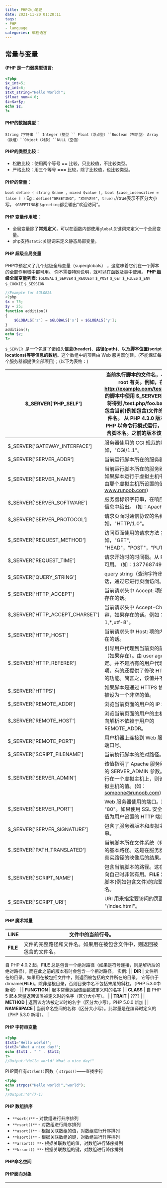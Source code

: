```yaml
---
title: PHPの小笔记
date: 2021-11-20 01:28:11
tags: 
- PHP 
- language
categories: 编程语言
---
```

## 常量与变量
#### (PHP 是一门弱类型语言:
```php
<?php
$x_int=5;
$y_int=6;
$txt_string="Hello World!";
$float_num=4.0;
$z=$x+$y;
echo $z;
?>
```
#### PHP的数据类型：
`String（字符串 `` Integer（整型 `` Float（浮点型）``Boolean（布尔型）`
`Array（数组）``Object（对象）``NULL（空值）`
#### PHP的类型比较：

- 松散比较：使用两个等号 **==** 比较，只比较值，不比较类型。
- 严格比较：用三个等号 **===** 比较，除了比较值，也比较类型。
#### PHP的常量：
`bool define ( string $name , mixed $value [, bool $case_insensitive = false ] )`
Eg：`define("GREETING", "欢迎访问", true);`//true表示不区分大小写。
`$GREETING`和`$greeting`都会输出“欢迎访问”。
#### PHP 变量作用域：

- 全局变量除了**常规定义**，可以在函数内部使用`global`关键词来定义一个全局变量。
- php支持`static`关键词来定义静态局部变量。
#### PHP 超级全局变量
PHP中预定义了几个超级全局变量（superglobals） ，这意味着它们在一个脚本的全部作用域中都可用。 你不需要特别说明，就可以在函数及类中使用。
**PHP 超级全局变量列表:**
`$GLOBAL`   `$_SERVER`   `$_REQUEST`   `$_POST`
`$_GET`   `$_FILES`   `$_ENV`   `$_COOKIE`   `$_SESSION`
```php
//Example for $GLOBAL
<?php 
$x = 75; 
$y = 25;
function addition() 
{ 
    $GLOBALS['z'] = $GLOBALS['x'] + $GLOBALS['y']; 
}
addition(); 
echo $z; 
?>
```
`$_SERVER `是一个包含了诸如头**信息(header)**、**路径(path)**、以及**脚本位置(script locations)**等等信息的**数组**。这个数组中的项目由 Web 服务器创建。(不能保证每个服务器都提供全部项目)；(以下为表格：)

| $_SERVER['PHP_SELF'] | 当前执行脚本的文件名，与 document root 有关。例如，在地址为 http://example.com/test.php/foo.bar 的脚本中使用 $_SERVER['PHP_SELF'] 将得到 /test.php/foo.bar。__FILE__ 常量包含当前(例如包含)文件的完整路径和文件名。 从 PHP 4.3.0 版本开始，如果 PHP 以命令行模式运行，这个变量将包含脚本名。之前的版本该变量不可用。 |
| --- | --- |
| $_SERVER['GATEWAY_INTERFACE'] | 服务器使用的 CGI 规范的版本；例如，"CGI/1.1"。 |
| $_SERVER['SERVER_ADDR'] | 当前运行脚本所在的服务器的 IP 地址。 |
| $_SERVER['SERVER_NAME'] | 当前运行脚本所在的服务器的主机名。如果脚本运行于虚拟主机中，该名称是由那个虚拟主机所设置的值决定。(如: www.runoob.com) |
| $_SERVER['SERVER_SOFTWARE'] | 服务器标识字符串，在响应请求时的头信息中给出。 (如：Apache/2.2.24) |
| $_SERVER['SERVER_PROTOCOL'] | 请求页面时通信协议的名称和版本。例如，"HTTP/1.0"。 |
| $_SERVER['REQUEST_METHOD'] | 访问页面使用的请求方法；例如，"GET", "HEAD"，"POST"，"PUT"。 |
| $_SERVER['REQUEST_TIME'] | 请求开始时的时间戳。从 PHP 5.1.0 起可用。 (如：1377687496) |
| $_SERVER['QUERY_STRING'] | query string（查询字符串），如果有的话，通过它进行页面访问。 |
| $_SERVER['HTTP_ACCEPT'] | 当前请求头中 Accept: 项的内容，如果存在的话。 |
| $_SERVER['HTTP_ACCEPT_CHARSET'] | 当前请求头中 Accept-Charset: 项的内容，如果存在的话。例如："iso-8859-1,*,utf-8"。 |
| $_SERVER['HTTP_HOST'] | 当前请求头中 Host: 项的内容，如果存在的话。 |
| $_SERVER['HTTP_REFERER'] | 引导用户代理到当前页的前一页的地址（如果存在）。由 user agent 设置决定。并不是所有的用户代理都会设置该项，有的还提供了修改 HTTP_REFERER 的功能。简言之，该值并不可信。) |
| $_SERVER['HTTPS'] | 如果脚本是通过 HTTPS 协议被访问，则被设为一个非空的值。 |
| $_SERVER['REMOTE_ADDR'] | 浏览当前页面的用户的 IP 地址。 |
| $_SERVER['REMOTE_HOST'] | 浏览当前页面的用户的主机名。DNS 反向解析不依赖于用户的 REMOTE_ADDR。 |
| $_SERVER['REMOTE_PORT'] | 用户机器上连接到 Web 服务器所使用的端口号。 |
| $_SERVER['SCRIPT_FILENAME'] | 当前执行脚本的绝对路径。 |
| $_SERVER['SERVER_ADMIN'] | 该值指明了 Apache 服务器配置文件中的 SERVER_ADMIN 参数。如果脚本运行在一个虚拟主机上，则该值是那个虚拟主机的值。(如：someone@runoob.com) |
| $_SERVER['SERVER_PORT'] | Web 服务器使用的端口。默认值为 "80"。如果使用 SSL 安全连接，则这个值为用户设置的 HTTP 端口。 |
| $_SERVER['SERVER_SIGNATURE'] | 包含了服务器版本和虚拟主机名的字符串。 |
| $_SERVER['PATH_TRANSLATED'] | 当前脚本所在文件系统（非文档根目录）的基本路径。这是在服务器进行虚拟到真实路径的映像后的结果。 |
| $_SERVER['SCRIPT_NAME'] | 包含当前脚本的路径。这在页面需要指向自己时非常有用。__FILE__ 常量包含当前脚本(例如包含文件)的完整路径和文件名。 |
| $_SERVER['SCRIPT_URI'] | URI 用来指定要访问的页面。例如 "/index.html"。 |

#### PHP 魔术常量
| **__LINE__** | 文件中的当前行号。 |
| --- | --- |
| **__FILE__** | 文件的完整路径和文件名。如果用在被包含文件中，则返回被包含的文件名。
自 PHP 4.0.2 起，__FILE__ 总是包含一个绝对路径（如果是符号连接，则是解析后的绝对路径），而在此之前的版本有时会包含一个相对路径。
实例: |
| **__DIR__** | 文件所在的目录。如果用在被包括文件中，则返回被包括的文件所在的目录。
它等价于 dirname(__FILE__)。除非是根目录，否则目录中名不包括末尾的斜杠。（PHP 5.3.0中新增） |
| **__FUNCTION__** |  起本常量返回该函数被定义时的名字 |
| **__CLASS__** | 自 PHP 5 起本常量返回该类被定义时的名字（区分大小写）。 |
| **__TRAIT__** | ???? |
| **__METHOD__** | 返回该方法被定义时的名字（区分大小写）。PHP 5.0.0 新加 |
| **__NAMESPACE__** | 当前命名空间的名称（区分大小写）。此常量是在编译时定义的（PHP 5.3.0 新增）。 |

#### PHP 字符串变量
```php
<?php
$txt1="Hello world!";
$txt2="What a nice day!";
echo $txt1 . " " . $txt2;
?>
//Output:"Hello world! What a nice day!"
```
PHP同样有`strlen()`函数（
`strpos()`——查找字符
```php
<?php
echo strpos("Hello world!","world");
?>
//Output:"6"(7-1)
```
#### PHP 数组排序

- `**sort()**` - 对数组进行升序排列
- `**rsort()**` - 对数组进行降序排列
- `**asort()**` - 根据关联数组的值，对数组进行升序排列
- `**ksort()**` - 根据关联数组的键，对数组进行升序排列
- `**arsort() **`- 根据关联数组的值，对数组进行降序排列
- `**krsort() **`- 根据关联数组的键，对数组进行降序排列
#### PHP命名空间
#### PHP面向对象

---

